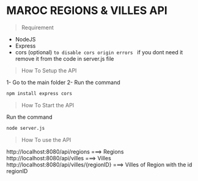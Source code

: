 # MAROC REGIONS & VILLES API 

> Requirement 

- NodeJS
- Express
- cors (optional) `to disable cors origin errors ` if you dont need it remove it from the code in server.js file 

> How To Setup the API 

1- Go to the main folder 
2- Run the command 

```bash
npm install express cors
```

> How To Start the API

Run the command 

```bash
node server.js
``` 

> How To use the API 

http://localhost:8080/api/regions ===> Regions
http://localhost:8080/api/villes ===> Villes
http://localhost:8080/api/villes/{regionID} ===> Villes of Region with the id regionID
